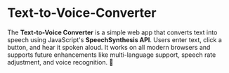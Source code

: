 # Text-to-Voice-Converter
The **Text-to-Voice Converter** is a simple web app that converts text into speech using JavaScript's **SpeechSynthesis API**. Users enter text, click a button, and hear it spoken aloud. It works on all modern browsers and supports future enhancements like multi-language support, speech rate adjustment, and voice recognition. 🚀

